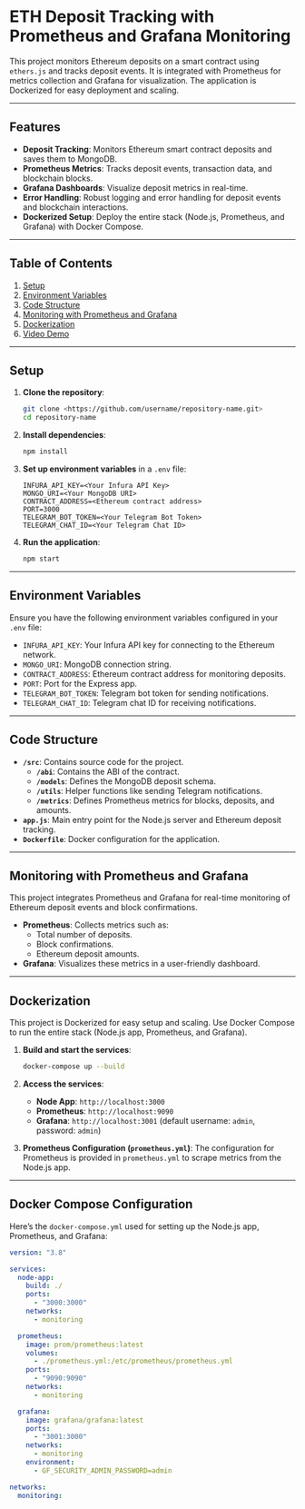 # ETH Deposit Tracking with Prometheus and Grafana Monitoring

This project monitors Ethereum deposits on a smart contract using `ethers.js` and tracks deposit events. It is integrated with Prometheus for metrics collection and Grafana for visualization. The application is Dockerized for easy deployment and scaling.

---

## Features

- **Deposit Tracking**: Monitors Ethereum smart contract deposits and saves them to MongoDB.
- **Prometheus Metrics**: Tracks deposit events, transaction data, and blockchain blocks.
- **Grafana Dashboards**: Visualize deposit metrics in real-time.
- **Error Handling**: Robust logging and error handling for deposit events and blockchain interactions.
- **Dockerized Setup**: Deploy the entire stack (Node.js, Prometheus, and Grafana) with Docker Compose.

---

## Table of Contents

1. [Setup](https://www.notion.so/b0e4e4c92ada4e06b05afc05d96f32a4?pvs=21)
2. [Environment Variables](https://www.notion.so/b0e4e4c92ada4e06b05afc05d96f32a4?pvs=21)
3. [Code Structure](https://www.notion.so/b0e4e4c92ada4e06b05afc05d96f32a4?pvs=21)
4. [Monitoring with Prometheus and Grafana](https://www.notion.so/b0e4e4c92ada4e06b05afc05d96f32a4?pvs=21)
5. [Dockerization](https://www.notion.so/b0e4e4c92ada4e06b05afc05d96f32a4?pvs=21)
6. [Video Demo](https://www.notion.so/b0e4e4c92ada4e06b05afc05d96f32a4?pvs=21)

---

## Setup

1. **Clone the repository**:
    
    ```bash
    git clone <https://github.com/username/repository-name.git>
    cd repository-name
    
    ```
    
2. **Install dependencies**:
    
    ```bash
    npm install
    
    ```
    
3. **Set up environment variables** in a `.env` file:
    
    ```
    INFURA_API_KEY=<Your Infura API Key>
    MONGO_URI=<Your MongoDB URI>
    CONTRACT_ADDRESS=<Ethereum contract address>
    PORT=3000
    TELEGRAM_BOT_TOKEN=<Your Telegram Bot Token>
    TELEGRAM_CHAT_ID=<Your Telegram Chat ID>
    
    ```
    
4. **Run the application**:
    
    ```bash
    npm start
    
    ```
    

---

## Environment Variables

Ensure you have the following environment variables configured in your `.env` file:

- `INFURA_API_KEY`: Your Infura API key for connecting to the Ethereum network.
- `MONGO_URI`: MongoDB connection string.
- `CONTRACT_ADDRESS`: Ethereum contract address for monitoring deposits.
- `PORT`: Port for the Express app.
- `TELEGRAM_BOT_TOKEN`: Telegram bot token for sending notifications.
- `TELEGRAM_CHAT_ID`: Telegram chat ID for receiving notifications.

---

## Code Structure

- **`/src`**: Contains source code for the project.
    - **`/abi`**: Contains the ABI of the contract.
    - **`/models`**: Defines the MongoDB deposit schema.
    - **`/utils`**: Helper functions like sending Telegram notifications.
    - **`/metrics`**: Defines Prometheus metrics for blocks, deposits, and amounts.
- **`app.js`**: Main entry point for the Node.js server and Ethereum deposit tracking.
- **`Dockerfile`**: Docker configuration for the application.

---

## Monitoring with Prometheus and Grafana

This project integrates Prometheus and Grafana for real-time monitoring of Ethereum deposit events and block confirmations.

- **Prometheus**: Collects metrics such as:
    - Total number of deposits.
    - Block confirmations.
    - Ethereum deposit amounts.
- **Grafana**: Visualizes these metrics in a user-friendly dashboard.

---

## Dockerization

This project is Dockerized for easy setup and scaling. Use Docker Compose to run the entire stack (Node.js app, Prometheus, and Grafana).

1. **Build and start the services**:
    
    ```bash
    docker-compose up --build
    
    ```
    
2. **Access the services**:
    - **Node App**: `http://localhost:3000`
    - **Prometheus**: `http://localhost:9090`
    - **Grafana**: `http://localhost:3001` (default username: `admin`, password: `admin`)
3. **Prometheus Configuration (`prometheus.yml`)**:
The configuration for Prometheus is provided in `prometheus.yml` to scrape metrics from the Node.js app.

---

## Docker Compose Configuration

Here’s the `docker-compose.yml` used for setting up the Node.js app, Prometheus, and Grafana:

```yaml
version: "3.8"

services:
  node-app:
    build: ./
    ports:
      - "3000:3000"
    networks:
      - monitoring

  prometheus:
    image: prom/prometheus:latest
    volumes:
      - ./prometheus.yml:/etc/prometheus/prometheus.yml
    ports:
      - "9090:9090"
    networks:
      - monitoring

  grafana:
    image: grafana/grafana:latest
    ports:
      - "3001:3000"
    networks:
      - monitoring
    environment:
      - GF_SECURITY_ADMIN_PASSWORD=admin

networks:
  monitoring:
